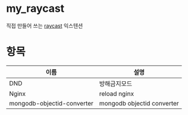 # my_raycast
직접 만들어 쓰는 [raycast](https://www.raycast.com/) 익스텐션


# 항목
| 이름 | 설명 |
| --- | --- |
| DND | 방해금지모드 |
| Nginx | reload nginx |
| mongodb-objectid-converter | mongodb objectid converter |
